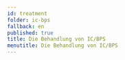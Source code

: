 ```yaml
---
id: treatment
folder: ic-bps
fallback: en
published: true
title: Die Behandlung von IC/BPS
menutitle: Die Behandlung von IC/BPS
---
```

